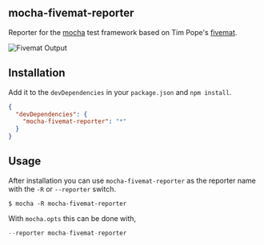 ## mocha-fivemat-reporter

Reporter for the [mocha][1] test framework based on Tim Pope's
[fivemat][2].

![Fivemat Output](http://i.imgur.com/DGFAOnL.png?1)

## Installation

Add it to the `devDependencies` in your `package.json` and `npm install`.

```json
{
  "devDependencies": {
    "mocha-fivemat-reporter": "*"
  }
}
```

## Usage

After installation you can use `mocha-fivemat-reporter` as the reporter name with the
`-R` or `--reporter` switch.

    $ mocha -R mocha-fivemat-reporter

With `mocha.opts` this can be done with,

```js
--reporter mocha-fivemat-reporter
```

[1]: https://github.com/visionmedia/mocha
[2]: https://github.com/tpope/fivemat
